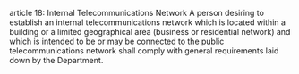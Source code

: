 article 18: Internal Telecommunications Network
A person desiring to establish an internal telecommunications network which is located within a building or a limited geographical area (business or residential network) and which is intended to be or may be connected to the public telecommunications network shall comply with general requirements laid down by the Department.
<ul>
</ul>
